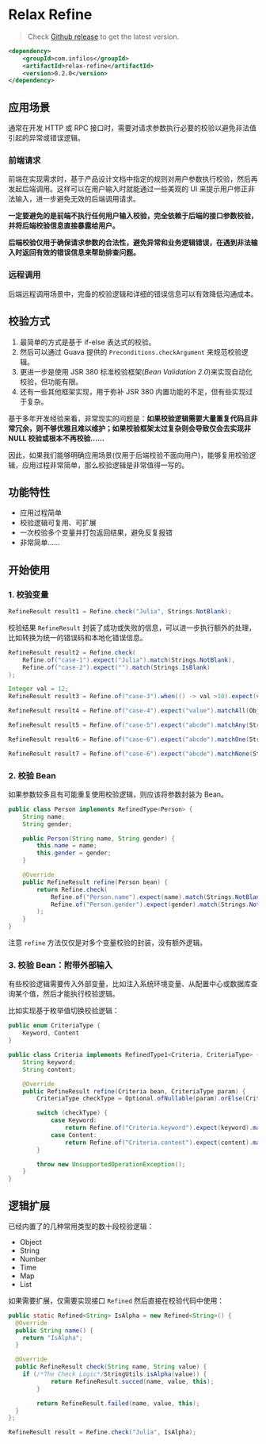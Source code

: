 # Relax Refine

<!-- toc -->

> Check [Github release](https://github.com/infilow/relax-refine/releases) to get the latest version.

```xml
<dependency>
    <groupId>com.infilos</groupId>
    <artifactId>relax-refine</artifactId>
    <version>0.2.0</version>
</dependency>
```

## 应用场景

通常在开发 HTTP 或 RPC 接口时，需要对请求参数执行必要的校验以避免非法值引起的异常或错误逻辑。

### 前端请求

前端在实现需求时，基于产品设计文档中指定的规则对用户参数执行校验，然后再发起后端调用。这样可以在用户输入时就能通过一些美观的 UI 来提示用户修正非法输入，进一步避免无效的后端调用请求。

**一定要避免的是前端不执行任何用户输入校验，完全依赖于后端的接口参数校验，并将后端校验信息直接暴露给用户。**

**后端校验仅用于确保请求参数的合法性，避免异常和业务逻辑错误，在遇到非法输入时返回有效的错误信息来帮助排查问题。**

### 远程调用

后端远程调用场景中，完备的校验逻辑和详细的错误信息可以有效降低沟通成本。

## 校验方式

1. 最简单的方式是基于 if-else 表达式的校验。
2. 然后可以通过 Guava 提供的 `Preconditions.checkArgument` 来规范校验逻辑。
3. 更进一步是使用 JSR 380 标准校验框架(*Bean Validation 2.0*)来实现自动化校验，但功能有限。
4. 还有一些其他框架实现，用于弥补 JSR 380 内置功能的不足，但有些实现过于复杂。

基于多年开发经验来看，非常现实的问题是：**如果校验逻辑需要大量重复代码且非常冗余，则不够优雅且难以维护；如果校验框架太过复杂则会导致仅会去实现非 NULL 校验或根本不再校验......**

因此，如果我们能够明确应用场景(仅用于后端校验不面向用户)，能够复用校验逻辑，应用过程非常简单，那么校验逻辑是非常值得一写的。

## 功能特性

- 应用过程简单
- 校验逻辑可复用、可扩展
- 一次校验多个变量并打包返回结果，避免反复报错
- 非常简单......

## 开始使用

### 1. 校验变量

```java
RefineResult result1 = Refine.check("Julia", Strings.NotBlank);
```

校验结果 `RefineResult` 封装了成功或失败的信息，可以进一步执行额外的处理，比如转换为统一的错误码和本地化错误信息。

```java
RefineResult result2 = Refine.check(
    Refine.of("case-1").expect("Julia").match(Strings.NotBlank),
    Refine.of("case-2").expect("").match(Strings.IsBlank)
);

Integer val = 12;
RefineResult result3 = Refine.of("case-3").when(() -> val >10).expect(val).match(Numbers.Modulo(5,2)).check();

RefineResult result4 = Refine.of("case-4").expect("value").matchAll(Objects.NotNull(),Strings.NotBlank).check();

RefineResult result5 = Refine.of("case-5").expect("abcde").matchAny(Strings.Startswith("a"),Strings.Startswith("b")).check();

RefineResult result6 = Refine.of("case-6").expect("abcde").matchOne(Strings.Startswith("a"),Strings.Startswith("b")).check();

RefineResult result7 = Refine.of("case-6").expect("abcde").matchNone(Strings.Startswith("f"),Strings.Startswith("g")).check();
```

### 2. 校验 Bean

如果参数较多且有可能重复使用校验逻辑，则应该将参数封装为 Bean。

```java
public class Person implements RefinedType<Person> {
    String name;
    String gender;

    public Person(String name, String gender) {
        this.name = name;
        this.gender = gender;
    }

    @Override
    public RefineResult refine(Person bean) {
        return Refine.check(
            Refine.of("Person.name").expect(name).match(Strings.NotBlank),
            Refine.of("Person.gender").expect(gender).match(Strings.NotBlank)
        );
    }
}
```

注意 `refine` 方法仅仅是对多个变量校验的封装，没有额外逻辑。

### 3. 校验 Bean：附带外部输入

有些校验逻辑需要传入外部变量，比如注入系统环境变量、从配置中心或数据库查询某个值，然后才能执行校验逻辑。

比如实现基于枚举值切换校验逻辑：

```java
public enum CriteriaType {
    Keyword, Content
}

public class Criteria implements RefinedType1<Criteria, CriteriaType> {
    String keyword;
    String content;

    @Override
    public RefineResult refine(Criteria bean, CriteriaType param) {
        CriteriaType checkType = Optional.ofNullable(param).orElse(CriteriaType.Keyword);

        switch (checkType) {
            case Keyword:
                return Refine.of("Criteria.keyword").expect(keyword).match(Strings.NotBlank).check();
            case Content:
                return Refine.of("Criteria.content").expect(content).match(Strings.NotBlank).check();
        }

        throw new UnsupportedOperationException();
    }
}
```

## 逻辑扩展

已经内置了的几种常用类型的数十段校验逻辑：

- Object
- String
- Number
- Time
- Map
- List

如果需要扩展，仅需要实现接口 `Refined` 然后直接在校验代码中使用：

```java
public static Refined<String> IsAlpha = new Refined<String>() {
  @Override
  public String name() {
    return "IsAlpha";
  }

  @Override
  public RefineResult check(String name, String value) {
    if (/*The Check Logic*/StringUtils.isAlpha(value)) {
			return RefineResult.succed(name, value, this);
		}

		return RefineResult.failed(name, value, this);
  }
};

RefineResult result = Refine.check("Julia", IsAlpha);
```

